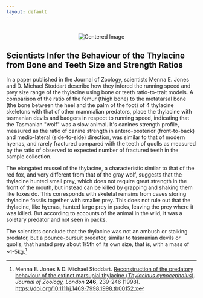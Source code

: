 ```yaml
---
layout: default
---
```


<div style="text-align: center;">
  <img src="{{ site.baseurl }}/docs/images/header.natural_history.png" alt="Centered Image" style="margin-top: 20px;">
</div>

## Scientists Infer the Behaviour of the Thylacine from Bone and Teeth Size and Strength Ratios

In a paper published in the Journal of Zoology, scientists Menna E. Jones and D. Michael Stoddart describe how they infered the running speed and prey size range of the thylacine using bone or teeth ratio-to-trait models. A comparison of the ratio of the femur (thigh bone) to the metatarsal bone (the bone between the heel and the palm of the foot) of 4 thylacine skeletons with that of other mammalian predators, place the thylacine with tasmanian devils and badgers in respect to running speed, indicating that the Tasmanian "wolf" was a slow animal. It's canines strength profile, measured as the ratio of canine strength in antero-posterior (front-to-back) and medio-lateral (side-to-side) direction, was similar to that of modern hyenas, and rarely fractured compared with the teeth of quolls as measured by the ratio of observed to expected number of fractured teeth in the sample collection.

The elongated mussel of the thylacine, a characteristic similar to that of the red fox, and very different from that of the gray wolf, suggests that the thylacine hunted small prey, which does not require great strength in the front of the mouth, but instead can be killed by grapping and shaking them like foxes do. This corresponds with skeletal remains from caves storing thylacine fossils together with smaller prey. This does not rule out that the thylacine, like hyenas, hunted large prey in packs, leaving the prey where it was killed. But according to accounts of the animal in the wild, it was a soletary predator and not seen in packs.

The scientists conclude that the thylacine was not an ambush or stalking predator, but a pounce-pursuit predator, similar to tasmanian devils or quolls, that hunted prey about 1/5th of its own size, that is, with a mass of ~1-5kg.[^1]

[^1]: Menna E. Jones & D. Michael Stoddart. [Reconstruction of the predatory behaviour of the extinct marsupial thylacine (*Thylacinus cynocephalus*)](https://zslpublications.onlinelibrary.wiley.com/doi/epdf/10.1111/j.1469-7998.1998.tb00152.x). *Journal of Zoology, London* __246__, 239-246 (1998). https://doi.org/10.1111/j.1469-7998.1998.tb00152.x 